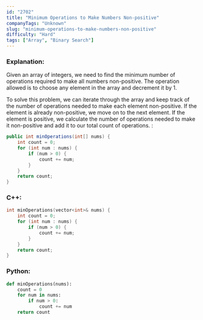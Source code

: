 ```yaml
---
id: "2702"
title: "Minimum Operations to Make Numbers Non-positive"
companyTags: "Unknown"
slug: "minimum-operations-to-make-numbers-non-positive"
difficulty: "Hard"
tags: ["Array", "Binary Search"]
---
```


### Explanation:

Given an array of integers, we need to find the minimum number of operations required to make all numbers non-positive. The operation allowed is to choose any element in the array and decrement it by 1.

To solve this problem, we can iterate through the array and keep track of the number of operations needed to make each element non-positive. If the element is already non-positive, we move on to the next element. If the element is positive, we calculate the number of operations needed to make it non-positive and add it to our total count of operations.
:
```java
public int minOperations(int[] nums) {
    int count = 0;
    for (int num : nums) {
        if (num > 0) {
            count += num;
        }
    }
    return count;
}
```

### C++:
```cpp
int minOperations(vector<int>& nums) {
    int count = 0;
    for (int num : nums) {
        if (num > 0) {
            count += num;
        }
    }
    return count;
}
```

### Python:
```python
def minOperations(nums):
    count = 0
    for num in nums:
        if num > 0:
            count += num
    return count
```